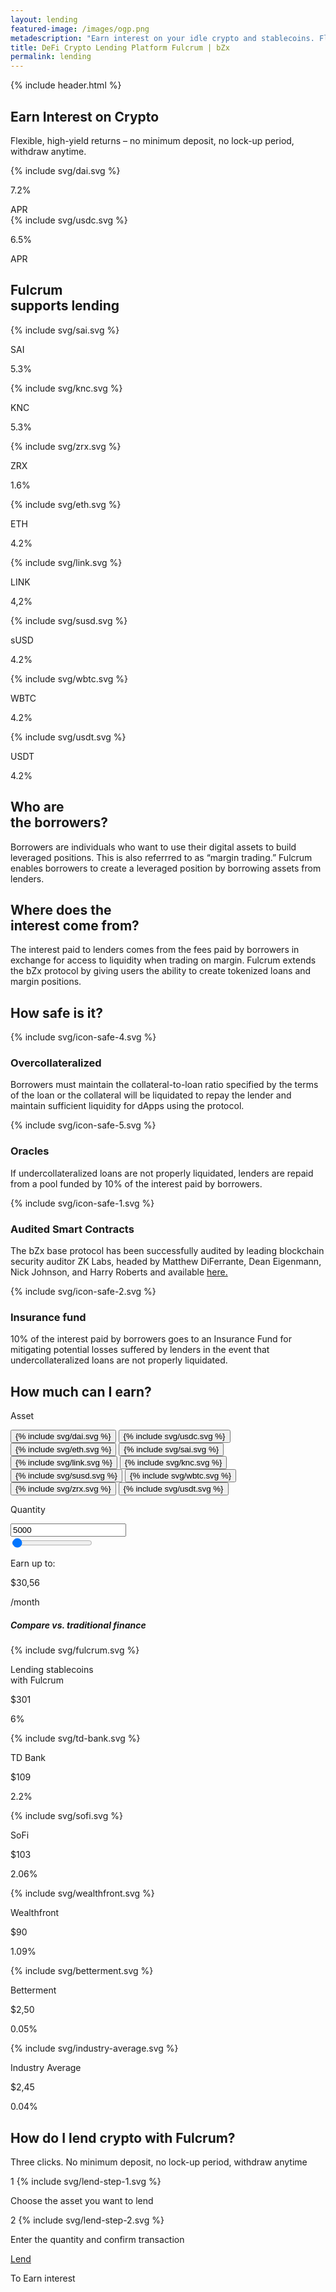 ```yaml
---
layout: lending
featured-image: /images/ogp.png
metadescription: "Earn interest on your idle crypto and stablecoins. Flexible High-Yield Returns – No Minimum Deposit, no lock up period, withdraw anytime."
title: DeFi Crypto Lending Platform Fulcrum | bZx
permalink: lending
---
```


<section class="bg-primary bg-secondary-image pb-90 pb-xs-45">
    {% include header.html %}
    <div class="container pt-90 pb-60 pb-xs-0 text-xs-center">
        <div class="row">
            <div class="col col-10 col-xs-12">
                <div class="pl-55 pl-lg-0">
                    <h1 class="mb-40">Earn Interest on Crypto</h1>
                    <p class="fs-16 lh-160 mb-50 mx-xs-auto mb-xs-30 c-secondary mw-390">Flexible, high-yield returns – no minimum deposit, no lock-up period, withdraw anytime.</p>
                    <div class="flex fd-xs-c">
                        <div class="flex ai-c wrap-white mr-25 mx-xs-auto apr-component" data-token="dai">
                            <div class="icon-66 icon-sm-40 mr-15 flex ai-c">
                                {% include svg/dai.svg %}
                            </div>
                            <div class="flex">
                                <p class="fs-40 lh-100 c-primary-blue mr-15 mr-sm-5"><span class="fw-800 apr-value">7.2</span>%</p>
                                <span class="fs-18 lh-140 fw-600 c-gray">APR</span>
                            </div>
                        </div>
                        <div class="flex ai-c wrap-white mr-25 mx-xs-auto apr-component" data-token="usdc">
                            <div class="icon-66 icon-sm-40 mr-15 flex ai-c">
                                {% include svg/usdc.svg %}
                            </div>
                            <div class="flex">
                                <p class="fs-40 lh-100 c-primary-blue mr-15 mr-sm-5"><span class="fw-800 apr-value">6.5</span>%</p>
                                <span class="fs-18 lh-140 fw-600 c-gray">APR</span>
                            </div>
                        </div>
                    </div>
                </div>
            </div>
        </div>
    </div>
    <div class="container pt-60 pt-xs-30 pb-120 pb-xs-75">
        <div class="row fd-md-c">
            <div class="col col-5 col-lg-3 col-md-12">
                <div class="pl-55 pl-lg-0">
                    <h2 class="mb-md-25">Fulcrum <br /> supports lending</h2>
                </div>
            </div>
            <div class="col col-7 col-lg-9 col-md-12 fw-w jc-fs jc-sm-fs">
                <div class="flex mr-20 mb-40 mb-xs-30 apr-component" data-token="sai">
                    <div class="icon-50 mr-15 mr-xs-9">
                        {% include svg/sai.svg %}
                    </div>
                    <div class="wrap-apr-value">
                        <p class="lh-100 fw-700 c-gray">SAI</p>
                        <p class="fs-24 c-primary lh-125"><span class="fw-800 apr-value">5.3</span>%</p>
                    </div>
                </div>
                <div class="flex mr-20 mb-40 mb-xs-30 apr-component" data-token="knc">
                    <div class="icon-50 mr-15 mr-xs-9">
                        {% include svg/knc.svg %}
                    </div>
                    <div class="wrap-apr-value">
                        <p class="lh-100 fw-700 c-gray">KNC</p>
                        <p class="fs-24 c-primary lh-125"><span class="fw-800 apr-value">5.3</span>%</p>
                    </div>
                </div>
                <div class="flex mr-20 mb-40 mb-xs-30 apr-component" data-token="zrx">
                    <div class="icon-50 mr-15 mr-xs-9">
                        {% include svg/zrx.svg %}
                    </div>
                    <div class="wrap-apr-value">
                        <p class="lh-100 fw-700 c-gray">ZRX</p>
                        <p class="fs-24 c-primary lh-125"><span class="fw-800 apr-value">1.6</span>%</p>
                    </div>
                </div>
                <div class="flex mr-20 mb-40 mb-xs-30 apr-component" data-token="eth">
                    <div class="icon-50 mr-15 mr-xs-9">
                        {% include svg/eth.svg %}
                    </div>
                    <div class="wrap-apr-value">
                        <p class="lh-100 fw-700 c-gray">ETH</p>
                        <p class="fs-24 c-primary lh-125"><span class="fw-800 apr-value">4.2</span>%</p>
                    </div>
                </div>
                <div class="flex mr-20 mb-40 mb-xs-30 apr-component" data-token="link">
                    <div class="icon-50 mr-15 mr-xs-9">
                        {% include svg/link.svg %}
                    </div>
                    <div class="wrap-apr-value">
                        <p class="lh-100 fw-700 c-gray">LINK</p>
                        <p class="fs-24 c-primary lh-125"><span class="fw-800 apr-value">4,2</span>%</p>
                    </div>
                </div>
                <div class="flex mr-20 mb-40 mb-xs-30 apr-component" data-token="susd">
                    <div class="icon-50 mr-15 mr-xs-9">
                        {% include svg/susd.svg %}
                    </div>
                    <div class="wrap-apr-value">
                        <p class="lh-100 fw-700 c-gray">sUSD</p>
                        <p class="fs-24 c-primary lh-125"><span class="fw-800 apr-value">4.2</span>%</p>
                    </div>
                </div>
                <div class="flex mr-20 mb-40 mb-xs-30 apr-component" data-token="wbtc">
                    <div class="icon-50 mr-15 mr-xs-9">
                        {% include svg/wbtc.svg %}
                    </div>
                    <div class="wrap-apr-value">
                        <p class="lh-100 fw-700 c-gray">WBTC</p>
                        <p class="fs-24 c-primary lh-125"><span class="fw-800 apr-value">4.2</span>%</p>
                    </div>
                </div>
                <div class="flex mr-20 mb-40 mb-xs-30 apr-component" data-token="usdt">
                    <div class="icon-50 mr-15 mr-xs-9">
                        {% include svg/usdt.svg %}
                    </div>
                    <div class="wrap-apr-value">
                        <p class="lh-100 fw-700 c-gray">USDT</p>
                        <p class="fs-24 c-primary lh-125"><span class="fw-800 apr-value">4.2</span>%</p>
                    </div>
                </div>
            </div>
        </div>
    </div>
    <div class="container">
        <div class="row fw-sm-w">
            <div class="col col-6 col-sm-12 fd-c">
                <h2 class="circle mb-25"><span class="green left-165 top-r-10"></span>Who are <br />the borrowers?</h2>
                <div class="pl-90 pl-md-60 c-primary">
                    <p class="mb-10">Borrowers are individuals who want to use their digital assets to build leveraged positions. This is also referrred to as “margin trading.” Fulcrum enables borrowers to create a leveraged position by borrowing assets from lenders.</p>
                </div>
            </div>
            <div class="col col-6 col-sm-12 fd-c">
                <h2 class="circle mb-25"><span class="big purple left-35 bottom-r-50 "></span>Where does the <br/> interest come from? </h2>
                <div class="pl-90 pl-md-60 c-primary">
                    <p class="mb-10">The interest paid to lenders comes from the fees paid by borrowers in exchange for access to liquidity when trading on margin. Fulcrum extends the bZx protocol by giving users the ability to create tokenized loans and margin positions.
              </p>
                </div>
            </div>
        </div>
    </div>
</section>

<!--section class="bg-secondary before-primary">
    <div class="container">
        <div class="row">
            <div class="col col-12">
                <div class="item-green py-40 p-sm-30 flex jc-c">
                    <div class="col-10 col-md col-md-12 fd-c jc-sb">
                        <p class="fs-24 fs-xs-20 fw-800 lh-150 mb-xs-15">Battle-Tested</p>
                        <p class="fs-44 fs-xs-28 fw-900 mb-15 lh-140 c-light-green">Currently in Fulcrum</p>
                        <div class="flex jc-sb fd-sm-c fs-44 fs-md-36 fw-900 lh-140">
                            <div class="flex-xs fw-400">
                                $<span class="fw-900 tvl-value" data-token="all">3,000,000</span>
                            </div>
                            <div class="flex ai-c">
                                <div class="icon-40 icon-xs-30 icon-border-2 mr-10 mr-xs-20">
                                    {% include svg/eth.svg %}
                                </div>
                                <span class="tvl-value" data-token="eth">10,000</span>
                            </div>
                            <div class="flex ai-c">
                                <div class="icon-40 icon-xs-30 icon-border-2 mr-10 mr-xs-20">
                                    {% include svg/dai.svg %}
                                </div>
                                <span class="tvl-value" data-token="dai">10,000</span>
                            </div>
                        </div>
                    </div>
                </div>
            </div>
        </div>
    </div>
</section-->

<section class="bg-secondary pt-105 pb-75 pb-xs-60 text-center">
    <div class="container">
        <h2 class="mb-75 mb-xs-50 circle"><span class="purple center top-r-60"></span>How safe is it?</h2>
        <div class="flex fw-md-w jc-sb">
            <div class="col col-3 col-md-6 col-sm-12 item-safe fd-c">
                <div class="icon-safe mb-40 mb-xs-15">
                    {% include svg/icon-safe-4.svg %}
                </div>
                <h3 class="mb-20">Overcollateralized</h3>
                <p>Borrowers must maintain the collateral-to-loan ratio specified by the terms of the loan or the collateral will be liquidated to repay the lender and maintain sufficient liquidity for dApps using the protocol.
                </p>
            </div>
            <div class="col col-3 col-md-6 col-sm-12 item-safe fd-c">
                <div class="icon-safe mb-40 mb-xs-15">
                    {% include svg/icon-safe-5.svg %}
                </div>
                <h3 class="mb-20">Oracles</h3>
                <p>If undercollateralized loans are not properly liquidated, lenders are repaid from a pool funded by 10% of the interest paid by borrowers.</p>
            </div>
            <div class="col col-3 col-md-6 col-sm-12 item-safe fd-c">
                <div class="icon-safe mb-40 mb-xs-15">
                    {% include svg/icon-safe-1.svg %}
                </div>
                <h3 class="mb-20">Audited Smart Contracts</h3>
                <p>The bZx base protocol has been successfully audited by leading blockchain security auditor ZK Labs, headed by Matthew DiFerrante, Dean Eigenmann, Nick Johnson, and Harry Roberts and available <a href="https://github.com/mattdf/audits/blob/master/bZx/bzx-audit.pdf">here.</a></p>
            </div>
            <div class="col col-3 col-md-6 col-sm-12 item-safe fd-c">
                <div class="icon-safe mb-40 mb-xs-15">
                    {% include svg/icon-safe-2.svg %}
                </div>
                <h3 class="mb-20">Insurance fund</h3>
                <p>10% of the interest paid by borrowers goes to an Insurance Fund for mitigating potential losses suffered by lenders in the event that undercollateralized loans are not properly liquidated.
      </p>
            </div>
        </div>
    </div>
</section>

<section class="bg-secondary pt-60 pb-90" id="calculator-earn">
    <div class="container">
        <div class="row">
        <div class="col col-12 text-center">
            <h2 class="mb-40 mx-auto">How much can I earn?</h2>
        </div>
        </div>
        <div class="row jc-c mb-40">
            <div class="col col-10 col-lg-12">
                <div class="flex item-calc jc-sb">
                    <div class="coins-calc">
                        <p class="fs-18 mb-15 mb-md-0 c-dark-gray text-md-center">Asset</p>
                        <div class="flex fw-w jc-md-c">
                            <button class="coin-calc active" data-token="dai">
                                {% include svg/dai.svg %}
                            </button>
                            <button class="coin-calc" data-token="usdc">
                                {% include svg/usdc.svg %}
                            </button>
                            <button class="coin-calc" data-token="eth">
                                {% include svg/eth.svg %}
                            </button>
                            <button class="coin-calc" data-token="sai">
                                {% include svg/sai.svg %}
                            </button>
                            <button class="coin-calc" data-token="link">
                                {% include svg/link.svg %}
                            </button>
                            <button class="coin-calc" data-token="knc">
                                {% include svg/knc.svg %}
                            </button>
                            <button class="coin-calc" data-token="susd">
                                {% include svg/susd.svg %}
                            </button>
                            <button class="coin-calc" data-token="wbtc">
                                {% include svg/wbtc.svg %}
                            </button>
                            <button class="coin-calc" data-token="zrx">
                                {% include svg/zrx.svg %}
                            </button>
                            <button class="coin-calc" data-token="usdt">
                                {% include svg/usdt.svg %}
                            </button>
                        </div>
                    </div>
                    <div class="flex fd-c input-calc">
                        <p class="fs-18 mb-15 mb-md-0 c-dark-gray text-md-center">Quantity</p>
                        <input type="number" class="input-quantity" value="5000" />
                        <div class="border-range-quantity">                            
                            <input class="range-quantity" type="range" value="5000" min="1" max="1000000"/>
                            <div class="left-range-quantity"></div>
                            <div class="right-range-quantity"></div>
                            <div class="track-range-quantity"></div>
                        </div>
                    </div>
                    <div class="result-calc">
                        <p class="fs-18 text-md-center">Earn up to:</p>
                        <p class="fs-66 lh-140 fw-400 text-md-center wrapper">$<span class="fw-900 earn-usd-value">30,56</span></p>
                        <p class="fs-24 lh-140 fw-600 text-right month">/month</p>
                    </div>
                </div>
            </div>
        </div>
        <div class="wrapper-finance">
            <div class="row">
                <div class="col col-12 jc-c">
                    <h5 class="fw-900 mb-35">Compare vs. traditional finance</h5>
                </div>
            </div>
            <div class="row">
                <div class="col col-12">
                    <div class="flex jc-sb fd-md-c mx-auto">
                        <div class="item-earn fulcrum active">
                            <div class="head-earn">
                                {% include svg/fulcrum.svg %}
                            </div>
                            <div class="body-earn">
                                <p class="fs-13">Lending stablecoins <br /> with Fulcrum</p>
                            </div>
                            <div class="footer-earn">
                                <p class="fs-32 fs-md-20 mb-5 mb-md-0">$<span class="fw-800 earn-usd-value">301</span></p>
                                <p class="fs-18 fs-md-20"><span class="fw-800 apr-value">6</span>%</p>
                            </div>
                        </div>
                        <div class="item-earn">
                            <div class="head-earn">
                                {% include svg/td-bank.svg %}
                            </div>
                            <div class="body-earn">
                                <p class="fs-20 fs-md-13">TD Bank</p>
                            </div>
                            <div class="footer-earn">
                                <p class="fs-32 fs-md-20 mb-5 mb-md-0">$<span class="fw-800 earn-usd-value">109</span></p>
                                <p class="fs-18 fs-md-20"><span class="fw-800 apr-value">2.2</span>%</p>
                            </div>
                        </div>
                        <div class="item-earn">
                            <div class="head-earn">
                                {% include svg/sofi.svg %}
                            </div>
                            <div class="body-earn">
                                <p class="fs-20 fs-md-13">SoFi</p>
                            </div>
                            <div class="footer-earn">
                                <p class="fs-32 fs-md-20 mb-5 mb-md-0">$<span class="fw-800 earn-usd-value">103</span></p>
                                <p class="fs-18 fs-md-20"><span class="fw-800 apr-value">2.06</span>%</p>
                            </div>
                        </div>
                        <div class="item-earn">
                            <div class="head-earn">
                                {% include svg/wealthfront.svg %}
                            </div>
                            <div class="body-earn">
                                <p class="fs-20 fs-md-13">Wealthfront</p>
                            </div>
                            <div class="footer-earn">
                                <p class="fs-32 fs-md-20 mb-5 mb-md-0">$<span class="fw-800 earn-usd-value">90</span></p>
                                <p class="fs-18 fs-md-20"><span class="fw-800 apr-value">1.09</span>%</p>
                            </div>
                        </div>
                        <div class="item-earn">
                            <div class="head-earn">
                                {% include svg/betterment.svg %}
                            </div>
                            <div class="body-earn">
                                <p class="fs-20 fs-md-13">Betterment</p>
                            </div>
                            <div class="footer-earn">
                                <p class="fs-32 fs-md-20 mb-5 mb-md-0">$<span class="fw-800 earn-usd-value">2,50</span></p>
                                <p class="fs-18 fs-md-20"><span class="fw-800 apr-value">0.05</span>%</p>
                            </div>
                        </div>
                        <div class="item-earn">
                            <div class="head-earn">
                                {% include svg/industry-average.svg %}
                            </div>
                            <div class="body-earn">
                                <p class="fs-20 fs-md-13">Industry Average</p>
                            </div>
                            <div class="footer-earn">
                                <p class="fs-32 fs-md-20 mb-5 mb-md-0">$<span class="fw-800 earn-usd-value">2,45</span></p>
                                <p class="fs-18 fs-md-20"><span class="fw-800 apr-value">0.04</span>%</p>
                            </div>
                        </div>
                    </div>
                </div>
            </div>
        </div>
    </div>
</section>



<section class="bg-primary text-center pt-60 pb-60 pb-md-30 pt-120">
    <div class="container">
        <div class="row">
            <div class="col col-12 fd-c">
                <h2 class="circle mb-15 mb-sm-25 jc-c"><span class="blue center top-r-60"></span>How do I lend crypto with Fulcrum?</h2>
                <p class="fs-20 fs-sm-16 lh-150 c-secondary-blue mb-75 mb-sm-60">Three clicks. No minimum deposit, no lock-up period, withdraw anytime</p>
            </div>
        </div>
        <div class="row jc-c">
            <div class="col col-10 col-lg-12 flex jc-sa fd-md-c">
                <div class="flex fd-c mb-md-55">
                    <div class="svg-blur mb-45">
                        <span class="lend-count">1</span>
                        {% include svg/lend-step-1.svg %}
                    </div>
                    <p class="c-dark-gray mt-25 mw-400 mx-auto">Choose the asset you want to lend</p>
                </div>
                <div class="flex fd-c mb-md-55">
                    <div class="svg-blur mb-45">
                        <span class="lend-count">2</span>
                        {% include svg/lend-step-2.svg %}
                    </div>
                    <p class="c-dark-gray mt-25 mw-400 mx-auto">Enter the quantity and confirm transaction</p>
                </div>
            </div>
        </div>
    </div>
</section>
<section class="bg-primary py-60 pt-xs-90 pb-xs-45 text-center">
    <div class="container">
        <div class="row">
        <div class="col col-12 fd-c">
                        <a href="https://app.fulcrum.trade/#/lend" class="button button-secondary button-lg mb-15 mx-auto order-sm-1">Lend</a>
            <p class="fs-13 lh-150 text-center c-gray mb-10 mb-sm-25">To Earn interest</p>
        </div>
        </div>
    </div>
</section>
